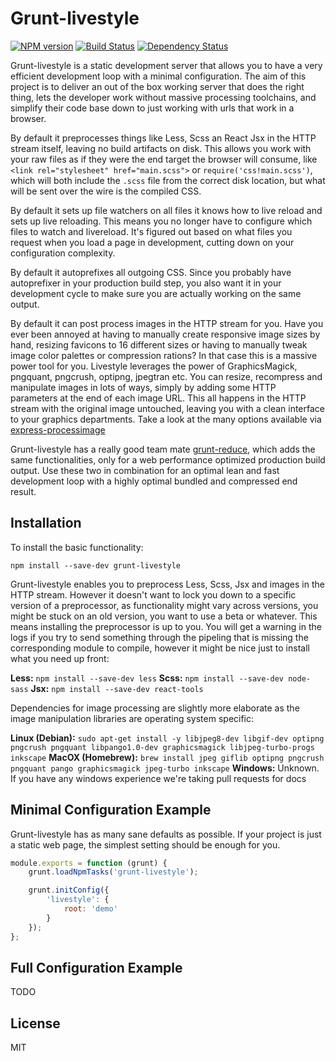Grunt-livestyle
===============
[![NPM version](https://badge.fury.io/js/grunt-livestyle.png)](http://badge.fury.io/js/grunt-livestyle)
[![Build Status](https://travis-ci.org/Munter/grunt-livestyle.png?branch=master)](https://travis-ci.org/Munter/grunt-livestyle)
[![Dependency Status](https://david-dm.org/Munter/grunt-livestyle.png)](https://david-dm.org/Munter/grunt-livestyle)

Grunt-livestyle is a static development server that allows you to have a very efficient development loop with a minimal configuration. The aim of this project is to deliver an out of the box working server that does the right thing, lets the developer work without massive processing toolchains, and simplify their code base down to just working with urls that work in a browser.

By default it preprocesses things like Less, Scss an React Jsx in the HTTP stream itself, leaving no build artifacts on disk. This allows you work with your raw files as if they were the end target the browser will consume, like `<link rel="stylesheet" href="main.scss">` or `require('css!main.scss')`, which will both include the `.scss` file from the correct disk location, but what will be sent over the wire is the compiled CSS.

By default it sets up file watchers on all files it knows how to live reload and sets up live reloading. This means you no longer have to configure which files to watch and livereload. It's figured out based on what files you request when you load a page in development, cutting down on your configuration complexity.

By default it autoprefixes all outgoing CSS. Since you probably have autoprefixer in your production build step, you also want it in your development cycle to make sure you are actually working on the same output.

By default it can post process images in the HTTP stream for you. Have you ever been annoyed at having to manually create responsive image sizes by hand, resizing favicons to 16 different sizes or having to manually tweak image color palettes or compression rations? In that case this is a massive power tool for you. Livestyle leverages the power of GraphicsMagick, pngquant, pngcrush, optipng, jpegtran etc. You can resize, recompress and manipulate images in lots of ways, simply by adding some HTTP parameters at the end of each image URL. This all happens in the HTTP stream with the original image untouched, leaving you with a clean interface to your graphics departments. Take a look at the many options available via [express-processimage](https://github.com/papandreou/express-processimage#query-string-syntax)

Grunt-livestyle has a really good team mate [grunt-reduce](https://github.com/Munter/grunt-reduce), which adds the same functionalities, only for a web performance optimized production build output. Use these two in combination for an optimal lean and fast development loop with a highly optimal bundled and compressed end result.


Installation
------------

To install the basic functionality:

```
npm install --save-dev grunt-livestyle
```

Grunt-livestyle enables you to preprocess Less, Scss, Jsx and images in the HTTP stream. However it doesn't want to lock you down to a specific version of a preprocessor, as functionality might vary across versions, you might be stuck on an old version, you want to use a beta or whatever. This means installing the preprocessor is up to you. You will get a warning in the logs if you try to send something through the pipeling that is missing the corresponding module to compile, however it might be nice just to install what you need up front:

**Less:** `npm install --save-dev less`
**Scss:** `npm install --save-dev node-sass`
**Jsx:** `npm install --save-dev react-tools`

Dependencies for image processing are slightly more elaborate as the image manipulation libraries are operating system specific:

**Linux (Debian):** `sudo apt-get install -y libjpeg8-dev libgif-dev optipng pngcrush pngquant libpango1.0-dev graphicsmagick libjpeg-turbo-progs inkscape`
**MacOX (Homebrew):** `brew install jpeg giflib optipng pngcrush pngquant pango graphicsmagick jpeg-turbo inkscape`
**Windows:** Unknown. If you have any windows experience we're taking pull requests for docs


Minimal Configuration Example
-----------------------------

Grunt-livestyle has as many sane defaults as possible. If your project is just a static web page, the simplest setting should be enough for you.

``` javascript
module.exports = function (grunt) {
    grunt.loadNpmTasks('grunt-livestyle');

    grunt.initConfig({
        'livestyle': {
            root: 'demo'
        }
    });
};

```

Full Configuration Example
--------------------------

TODO


License
-------

MIT
